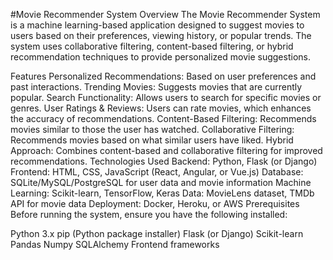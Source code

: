 #Movie Recommender System
Overview
The Movie Recommender System is a machine learning-based application designed to suggest movies to users based on their preferences, viewing history, or popular trends. The system uses collaborative filtering, content-based filtering, or hybrid recommendation techniques to provide personalized movie suggestions.

Features
Personalized Recommendations: Based on user preferences and past interactions.
Trending Movies: Suggests movies that are currently popular.
Search Functionality: Allows users to search for specific movies or genres.
User Ratings & Reviews: Users can rate movies, which enhances the accuracy of recommendations.
Content-Based Filtering: Recommends movies similar to those the user has watched.
Collaborative Filtering: Recommends movies based on what similar users have liked.
Hybrid Approach: Combines content-based and collaborative filtering for improved recommendations.
Technologies Used
Backend: Python, Flask (or Django)
Frontend: HTML, CSS, JavaScript (React, Angular, or Vue.js)
Database: SQLite/MySQL/PostgreSQL for user data and movie information
Machine Learning: Scikit-learn, TensorFlow, Keras
Data: MovieLens dataset, TMDb API for movie data
Deployment: Docker, Heroku, or AWS
Prerequisites
Before running the system, ensure you have the following installed:

Python 3.x
pip (Python package installer)
Flask (or Django)
Scikit-learn
Pandas
Numpy
SQLAlchemy
Frontend frameworks
